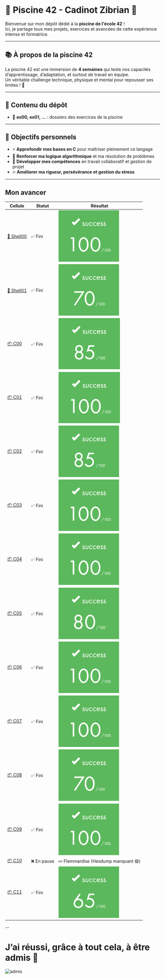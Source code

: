 # 🚀 Piscine 42 - Cadinot Zibrian 🌊

Bienvenue sur mon dépôt dédié à la **piscine de l'école 42** !  
Ici, je partage tous mes projets, exercices et avancées de cette expérience intense et formatrice.

---

## 📚 À propos de la piscine 42

La piscine 42 est une immersion de **4 semaines** qui teste nos capacités d’apprentissage, d’adaptation, et surtout de travail en équipe.  
Un véritable challenge technique, physique et mental pour repousser ses limites ! 💪

---


## 📂 Contenu du dépôt

- 📁 **ex00, ex01, ...** : dossiers des exercices de la piscine  

---


## 🎯 Objectifs personnels

- ⚡ **Approfondir mes bases en C** pour maîtriser pleinement ce langage  
- 🧠 **Renforcer ma logique algorithmique** et ma résolution de problèmes  
- 🤝 **Développer mes compétences** en travail collaboratif et gestion de projet  
- 🔥 **Améliorer ma rigueur, persévérance et gestion du stress**

---
## Mon avancer

| Cellule  | Statut   | Résultat |
|----------|----------|----------|
| [🐚 Shell00](Shell00) | ✅ Fini  | ![Shell00](Other/img/Shell00.png) |
| [🐚 Shell01](Shell01) | ✅ Fini  | ![Shell01](Other/img/Shell01.png) |
| [📦 C00](C00)     | ✅ Fini  | ![C00](Other/img/C00.png) |
| [📦 C01](C01)     | ✅ Fini  | ![C01](Other/img/C01.png) |
| [📦 C02](C02)     | ✅ Fini  | ![C02](Other/img/C02.png) |
| [📦 C03](C03)     | ✅ Fini  | ![C03](Other/img/C03.png) |
| [📦 C04](C04)     | ✅ Fini  | ![C04](Other/img/C04.png) |
| [📦 C05](C05)     | ✅ Fini  | ![C05](Other/img/C05.png) |
| [📦 C06](C06)     | ✅ Fini  | ![C06](Other/img/C06.png) |
| [📦 C07](C07)     | ✅ Fini  | ![C07](Other/img/C07.png) |
| [📦 C08](C08)     | ✅ Fini  | ![C08](Other/img/C08.png) |
| [📦 C09](C09)     | ✅ Fini  | ![C09](Other/img/C09.png) |
| [📦 C10](C10)     | ❌ En pause  | 💤 Flemmardise (Hexdump manquant 😅) |
| [📦 C11](C11)     | ✅ Fini  | ![C11](Other/img/C11.png) |

--

# J’ai réussi, grâce à tout cela, à être admis 🎉

![admis](image_admis.png)


